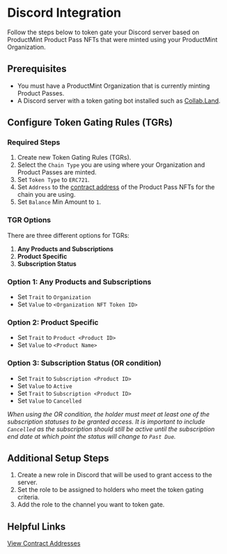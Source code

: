 # Discord Integration

Follow the steps below to token gate your Discord server based on ProductMint Product Pass NFTs that were minted using your ProductMint Organization.

## Prerequisites

- You must have a ProductMint Organization that is currently minting Product Passes.
- A Discord server with a token gating bot installed such as [Collab.Land](https://collab.land/).

## Configure Token Gating Rules (TGRs)

### Required Steps
1. Create new Token Gating Rules (TGRs).
2. Select the `Chain Type` you are using where your Organization and Product Passes are minted.
3. Set `Token Type` to `ERC721`.
4. Set `Address` to the [contract address](./DeploymentAddresses.md) of the Product Pass NFTs for the chain you are using.
5. Set `Balance` Min Amount to `1`.

### TGR Options

There are three different options for TGRs:
1. **Any Products and Subscriptions**
2. **Product Specific**
3. **Subscription Status**

### Option 1: Any Products and Subscriptions
- Set `Trait` to `Organization`
- Set `Value` to `<Organization NFT Token ID>`

### Option 2: Product Specific
- Set `Trait` to `Product <Product ID>`
- Set `Value` to `<Product Name>`

### Option 3: Subscription Status (OR condition)
- Set `Trait` to `Subscription <Product ID>`
- Set `Value` to `Active`
- Set `Trait` to `Subscription <Product ID>`
- Set `Value` to `Cancelled`

_When using the OR condition, the holder must meet at least one of the subscription statuses to be granted access. It is important to include `Cancelled` as the subscription should still be active until the subscription end date at which point the status will change to `Past Due`._

## Additional Setup Steps

1. Create a new role in Discord that will be used to grant access to the server.
2. Set the role to be assigned to holders who meet the token gating criteria.
3. Add the role to the channel you want to token gate.

## Helpful Links
[View Contract Addresses](./DeploymentAddresses.md)